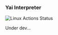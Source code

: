 ### Yai Interpreter
![Linux Actions Status](https://github.com/harsath/yai-interpreter/workflows/Linux/badge.svg)

Under dev...
